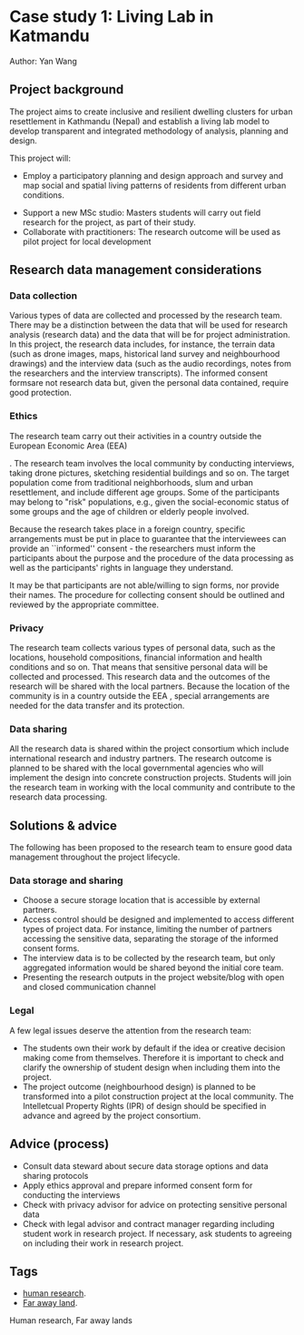 # Case study 1: Living Lab in Katmandu

Author: Yan Wang 

## Project background

<!---
I think not everyone (e.g. me!) knows what a living lab is, so a brief definition would be helpful here.
I tried googling for one but the first one I saw said that people don't necessarily agree :)
So I think it'd be helpful if Yan could add her definition here.
-->

The project aims to create inclusive and resilient dwelling clusters for urban resettlement in Kathmandu (Nepal) and establish a living lab model to develop transparent and integrated methodology of analysis, planning and design.

<!---
a definition could go here
-->

This project will:
- Employ a participatory planning and design approach and survey and map social and spatial living patterns of residents from different urban conditions. 

<!--- what is meant by "MSc studio" here?-->

- Support a new MSc studio: Masters students will carry out field research for the project, as part of their study. 
- Collaborate with practitioners: The research outcome will be used as pilot project for local development

## Research data management considerations

### Data collection

Various types of data are collected and processed by the research team. There may be a distinction between the data that will be used for research analysis (research data) and the data that will be for project administration. In this project, the research data includes, for instance, the terrain data (such as drone images, maps, historical land survey and neighbourhood drawings) and the interview data (such as the audio recordings, notes from the researchers and the interview transcripts). The informed consent formsare not research data but, given the personal data contained, require good protection. 

 <!--- I think it should be explicitly mentioned that the informed consents are an example of data used for project administration. The distinction between research and administration data is made very clearly at the beginning of the paragraph - are there any other admin datasets that need to be mentioned here?-->

### Ethics 

The research team carry out their activities in a country outside the European Economic Area (EEA)

<!--- Is the fact that the country is outside the EEA relevant for ethics?-->

. The research team involves the local community by conducting interviews, taking drone pictures, sketching residential buildings and so on. The target population come from traditional neighborhoods, slum and urban resettlement, and include different age groups. Some of the participants may belong to "risk" populations, e.g., given the social-economic status of some groups and the age of children or elderly people involved.

Because the research takes place in a foreign country, specific arrangements must be put in place to guarantee that the interviewees can provide an ``informed'' consent - the researchers must inform the participants about the purpose and the procedure of the data processing as well as the participants' rights in language they understand.

<!--- I wasn't sure if what was meant here was just translations or ensuring that the language is simple enough to be comprehensible. I think both would make sense to be mentioned here :) -->

It may be that participants are not able/willing to sign forms, nor provide their names. The procedure for collecting consent should be outlined and reviewed by the appropriate committee. 

### Privacy 

The research team collects various types of personal data, such as the locations, household compositions, financial information and health conditions and so on. That means that sensitive personal data will be collected and processed. This research data and the outcomes of the research will be shared with the local partners. Because the location of the community is in a country outside the EEA , special arrangements are needed for the data transfer and its protection. 

### Data sharing

All the research data is shared within the project consortium which include international research and industry partners. The research outcome is planned to be shared with the local governmental agencies who will implement the design into concrete construction projects. Students will join the research team in working with the local community and contribute to the research data processing. 

## Solutions & advice

The following has been proposed to the research team to ensure good data management throughout the project lifecycle.

### Data storage and sharing

- Choose a secure storage location that is accessible by external partners. 
- Access control should be designed and implemented to access different types of project data. For instance, limiting the number of partners accessing the sensitive data, separating the storage of the informed consent forms. 
- The interview data is to be collected by the research team, but only aggregated information would be shared beyond the initial core team. 
- Presenting the research outputs in the project website/blog with open and closed communication channel

### Legal 

A few legal issues deserve the attention from the research team:
- The students own their work by default if the idea or creative decision making come from themselves. Therefore it is important to check and clarify the ownership of student design when including them into the project. 
- The project outcome (neighbourhood design) is planned to be transformed into a pilot construction project at the local community. The Intelletcual Property Rights (IPR) of design should be specified in advance and agreed by the project consortium. 

## Advice (process)

- Consult data steward about secure data storage options and data sharing protocols
- Apply ethics approval and prepare informed consent form for conducting the interviews
- Check with privacy advisor for advice on protecting sensitive personal data
- Check with legal advisor and contract manager regarding including student work in research project. If necessary, ask students to agreeing on including their work in research project. 

## Tags 

- [human research](https://nzr.github.io/DS-BOK/search.html?q=human+research).
- [Far away land](https://nzr.github.io/DS-BOK/search.html?q=far+away+land).

Human research, Far away lands
